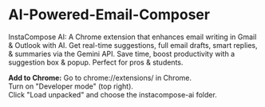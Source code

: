# AI-Powered-Email-Composer
InstaCompose AI: A Chrome extension that enhances email writing in Gmail &amp; Outlook with AI. Get real-time suggestions, full email drafts, smart replies, &amp; summaries via the Gemini API. Save time, boost productivity with a suggestion box &amp; popup. Perfect for pros &amp; students.

**Add to Chrome:**
Go to chrome://extensions/ in Chrome.       
Turn on "Developer mode" (top right).          
Click "Load unpacked" and choose the instacompose-ai folder.
